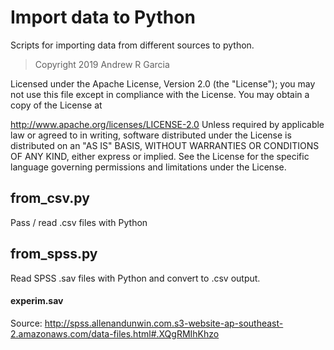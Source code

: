 # Import data to Python
Scripts for importing data from different sources to python.

> Copyright 2019 Andrew R Garcia

Licensed under the Apache License, Version 2.0 (the "License"); you may not use this file except in compliance with the License. You may obtain a copy of the License at

   http://www.apache.org/licenses/LICENSE-2.0
Unless required by applicable law or agreed to in writing, software distributed under the License is distributed on an "AS IS" BASIS, WITHOUT WARRANTIES OR CONDITIONS OF ANY KIND, either express or implied. See the License for the specific language governing permissions and limitations under the License.



## from_csv.py
Pass / read .csv files with Python

## from_spss.py
Read SPSS .sav files with Python and convert to .csv output.
#### experim.sav
Source: http://spss.allenandunwin.com.s3-website-ap-southeast-2.amazonaws.com/data-files.html#.XQgRMIhKhzo

